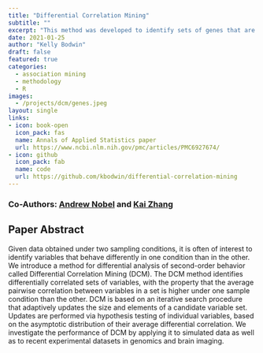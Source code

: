 ```yaml
---
title: "Differential Correlation Mining"
subtitle: ""
excerpt: "This method was developed to identify sets of genes that are more inter-correlated under one condition than under another; genes that are correlated among patients with a certain disease, but uncorrelated among those without the disease.  The DCM method relies on statistical testing principles to iteratively search until a significantly differential set is discovered."
date: 2021-01-25
author: "Kelly Bodwin"
draft: false
featured: true
categories:
  - association mining
  - methodology
  - R
images:
  - /projects/dcm/genes.jpeg
layout: single
links:
- icon: book-open
  icon_pack: fas
  name: Annals of Applied Statistics paper
  url: https://www.ncbi.nlm.nih.gov/pmc/articles/PMC6927674/
- icon: github
  icon_pack: fab
  name: code
  url: https://github.com/kbodwin/differential-correlation-mining
---
```


### Co-Authors: [Andrew Nobel](https://nobel.web.unc.edu/) and [Kai Zhang](https://zhangk.web.unc.edu/)

## Paper Abstract

Given data obtained under two sampling conditions, it is often of interest to identify variables that behave differently in one condition than in the other. We introduce a method for differential analysis of second-order behavior called Differential Correlation Mining (DCM). The DCM method identifies differentially correlated sets of variables, with the property that the average pairwise correlation between variables in a set is higher under one sample condition than the other. DCM is based on an iterative search procedure that adaptively updates the size and elements of a candidate variable set. Updates are performed via hypothesis testing of individual variables, based on the asymptotic distribution of their average differential correlation. We investigate the performance of DCM by applying it to simulated data as well as to recent experimental datasets in genomics and brain imaging.